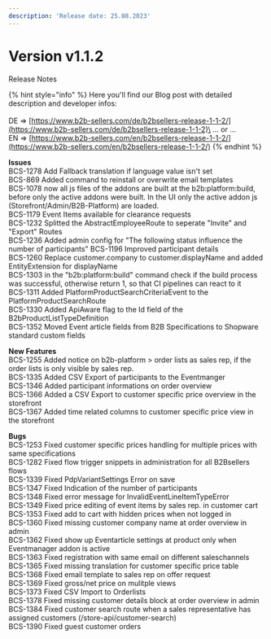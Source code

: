 ```yaml
---
description: 'Release date: 25.08.2023'
---
```


# Version v1.1.2

Release Notes

{% hint style="info" %}
Here you'll find our Blog post with detailed description and developer infos: \
\
DE => [https://www.b2b-sellers.com/de/b2bsellers-release-1-1-2/](https://www.b2b-sellers.com/de/b2bsellers-release-1-1-2)\
... or ... \
EN => [https://www.b2b-sellers.com/en/b2bsellers-release-1-1-2/](https://www.b2b-sellers.com/en/b2bsellers-release-1-1-2/)
{% endhint %}

**Issues**\
BCS-1278 Add Fallback translation if language value isn't set \
BCS-869 Added command to reinstall or overwrite email templates \
BCS-1078 now all js files of the addons are built at the b2b:platform:build, before only the active addons were built. In the UI only the active addon js (Storefront/Admin/B2B-Platform) are loaded. \
BCS-1179 Event Items available for clearance requests \
BCS-1232 Splitted the AbstractEmployeeRoute to seperate "Invite" and "Export" Routes \
BCS-1236 Added admin config for "The following status influence the number of participants" BCS-1196 Improved participant details \
BCS-1260 Replace customer.company to customer.displayName and added EntityExtension for displayName \
BCS-1303 in the "b2b:platform:build" command check if the build process was successful, otherwise return 1, so that CI pipelines can react to it \
BCS-1311 Added PlatformProductSearchCriteriaEvent to the PlatformProductSearchRoute \
BCS-1330 Added ApiAware flag to the Id field of the B2bProductListTypeDefinition \
BCS-1352 Moved Event article fields from B2B Specifications to Shopware standard custom fields

**New Features**\
BCS-1255 Added notice on b2b-platform > order lists as sales rep, if the order lists is only visible by sales rep. \
BCS-1335 Added CSV Export of participants to the Eventmanger \
BCS-1346 Added participant informations on order overview \
BCS-1366 Added a CSV Export to customer specific price overview in the storefront \
BCS-1367 Added time related columns to customer specific price view in the storefront

**Bugs**\
BCS-1253 Fixed customer specific prices handling for multiple prices with same specifications \
BCS-1282 Fixed flow trigger snippets in administration for all B2Bsellers flows \
BCS-1339 Fixed PdpVariantSettings Error on save \
BCS-1347 Fixed Indication of the number of participants \
BCS-1348 Fixed error message for InvalidEventLineItemTypeError \
BCS-1349 Fixed price editing of event items by sales rep. in customer cart \
BCS-1353 Fixed add to cart with hidden prices when not logged in \
BCS-1360 Fixed missing customer company name at order overview in admin \
BCS-1362 Fixed show up Eventarticle settings at product only when Eventmanager addon is active \
BCS-1363 Fixed registration with same email on different saleschannels \
BCS-1365 Fixed missing translation for customer specific price table \
BCS-1368 Fixed email template to sales rep on offer request \
BCS-1369 Fixed gross/net price on mulitple views \
BCS-1373 Fixed CSV Import to Orderlists \
BCS-1378 Fixed missing customer details block at order overview in admin \
BCS-1384 Fixed customer search route when a sales representative has assigned customers (/store-api/customer-search) \
BCS-1390 Fixed guest customer orders



